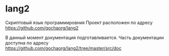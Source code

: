 lang2
===========

Скриптовый язык программировния
Проект расположен по адресу https://github.com/gochaorg/lang2

В данный момент документация подготавливается.
Часть документации доступна по адресу https://github.com/gochaorg/lang2/tree/master/src/doc
